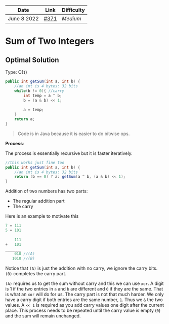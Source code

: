 | **Date**    | **Link**                                                   | Difficulty |
| ----------- | ---------------------------------------------------------- | ---------- |
| June 8 2022 | [#371](https://leetcode.com/problems/sum-of-two-integers/) | *Medium*   |

# Sum of Two Integers
## Optimal Solution

Type: O(`1`)

```java
public int getSum(int a, int b) {
	//an int is 4 bytes: 32 bits
	while(b != 0){ //carry
        int temp = a ^ b;
		b = (a & b) << 1;   
		
        a = temp;
	}
	return a;
}
```

> Code is in Java because it is easier to do bitwise ops.

**Process**:

The process is essentially recursive but it is faster iteratively. 

```java
//this works just fine too
public int getSum(int a, int b) {
    //an int is 4 bytes: 32 bits
	return (b == 0) ? a: getSum(a ^ b, (a & b) << 1);
}
```

Addition of two numbers has two parts:
- The regular addition part
- The carry

Here is an example to motivate this 

```c
7 = 111
5 = 101
  
    111
+   101
_______
    010 //(A)
   1010 //(B)  
```

Notice that `(A)` is just the addition with no carry, we ignore the carry bits. `(B)`  completes the carry part. 

`(A)` requires us to get the sum without carry and this we can use `xor`. A digit is 1 if the two entries in `a` and `b` are different and `0` if they are the same. That is what an `xor` will do for us. The carry part is not that much harder. We only have a carry digit if both entries are the same number, `1`. Thus we `&` the two values. A `<< 1` is required as you add carry values one digit after the current place. This process needs to be repeated until the carry value is empty (`0`) and the sum will remain unchanged. 